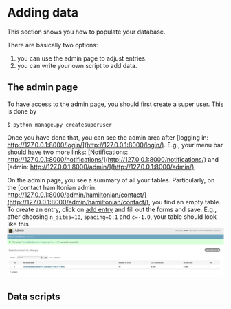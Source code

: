# Adding data

This section shows you how to populate your database.

There are basically two options:
1. you can use the admin page to adjust entries.
2. you can write your own script to add data.

## The admin page
To have access to the admin page, you should first create a super user.
This is done by
```
$ python manage.py createsuperuser
```
Once you have done that, you can see the admin area after [logging in: http://127.0.0.1:8000/login/](http://127.0.0.1:8000/login/).
E.g., your menu bar should have two more links: [Notifications: http://127.0.0.1:8000/notifications/](http://127.0.0.1:8000/notifications/) and [admin: http://127.0.0.1:8000/admin/](http://127.0.0.1:8000/admin/).

On the admin page, you see a summary of all your tables.
Particularly, on the [contact hamiltonian admin: http://127.0.0.1:8000/admin/hamiltonian/contact/](http://127.0.0.1:8000/admin/hamiltonian/contact/), you find an empty table.
To create an entry, click on [add entry](http://127.0.0.1:8000/admin/hamiltonian/contact/add/) and fill out the forms and save.
E.g., after choosing `n_sites=10`, `spacing=0.1` and `c=-1.0`, your table should look like this
![The first contact entry on the admin page](../../_static/example-create-first-entry.png)


## Data scripts
